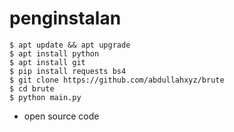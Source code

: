 # penginstalan
```
$ apt update && apt upgrade
$ apt install python
$ apt install git
$ pip install requests bs4
$ git clone https://github.com/abdullahxyz/brute
$ cd brute
$ python main.py
```
* open source code
